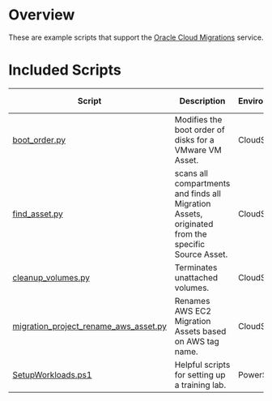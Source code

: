 # Overview
These are example scripts that support the [Oracle Cloud Migrations](https://docs.oracle.com/en-us/iaas/Content/cloud-migration/home.htm) service.

# Included Scripts
|Script|Description|Environment|Last Updated|
|---|----|----|---|
|[boot_order.py](Troubleshooting/boot_order/README.md)| Modifies the boot order of disks for a VMware VM Asset.|CloudShell|27 Mar 2024|
|[find_asset.py](Troubleshooting/find_asset/README.md)| scans all compartments and finds all Migration Assets, originated from the specific Source Asset.| CloudShell| 28 Mar 2024|
|[cleanup_volumes.py](Cleanup/cleanup_volumes/README.md)|Terminates unattached volumes.|CloudShell|27 Mar 2024|
|[migration_project_rename_aws_asset.py](Migration/migration_project_rename_aws_asset/README.md)|Renames AWS EC2 Migration Assets based on AWS tag name.|CloudShell|27 Mar 2024|
|[SetupWorkloads.ps1](TrainingLab/SetupWorkloads/README.md)|Helpful scripts for setting up a training lab.|PowerShell|27 Mar 2024|